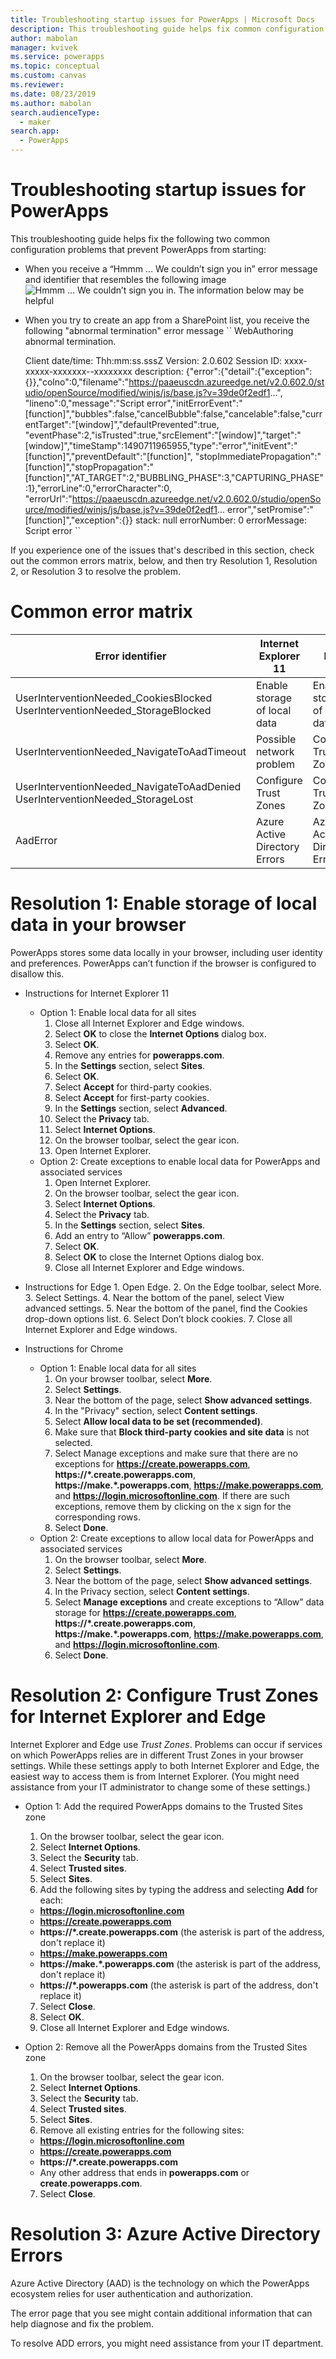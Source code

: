 ```yaml
---
title: Troubleshooting startup issues for PowerApps | Microsoft Docs
description: This troubleshooting guide helps fix common configuration problems that prevent PowerApps from starting.
author: mabolan
manager: kvivek
ms.service: powerapps
ms.topic: conceptual
ms.custom: canvas
ms.reviewer: 
ms.date: 08/23/2019
ms.author: mabolan
search.audienceType: 
  - maker
search.app: 
  - PowerApps
---
```

# Troubleshooting startup issues for PowerApps

This troubleshooting guide helps fix the following two common configuration problems that prevent PowerApps from starting:

- When you receive a “Hmmm … We couldn’t sign you in” error message and identifier that resembles the following image
    ![Hmmm … We couldn’t sign you in. The information below may be helpful](./media/troubleshooting-startup-issues/error.png)

- When you try to create an app from a SharePoint list, you receive the following "abnormal termination" error message
    ``
    WebAuthoring abnormal termination.

    Client date/time: <Client Time>Thh:mm:ss.sssZ
    Version: 2.0.602
    Session ID: xxxx-xxxxx-xxxxxxx--xxxxxxxx
    description: {"error":{"detail":{"exception":{}},"colno":0,"filename":"https://paaeuscdn.azureedge.net/v2.0.602.0/studio/openSource/modified/winjs/js/base.js?v=39de0f2edf1...",
    "lineno":0,"message":"Script error","initErrorEvent":"[function]","bubbles":false,"cancelBubble":false,"cancelable":false,"currentTarget":"[window]","defaultPrevented":true,
    "eventPhase":2,"isTrusted":true,"srcElement":"[window]","target":"[window]","timeStamp":1490711965955,"type":"error","initEvent":"[function]","preventDefault":"[function]",
    "stopImmediatePropagation":"[function]","stopPropagation":"[function]","AT_TARGET":2,"BUBBLING_PHASE":3,"CAPTURING_PHASE":1},"errorLine":0,"errorCharacter":0,
    "errorUrl":"https://paaeuscdn.azureedge.net/v2.0.602.0/studio/openSource/modified/winjs/js/base.js?v=39de0f2edf1... error","setPromise":"[function]","exception":{}}
    stack: null
    errorNumber: 0
    errorMessage: Script error
    ``

If you experience one of the issues that's described in this section, check out the common errors matrix, below, and then try Resolution 1, Resolution 2, or Resolution 3 to resolve the problem.

# Common error matrix

| Error identifier                                                              | Internet Explorer 11          | Edge                          | Chrome                        |
|-------------------------------------------------------------------------------|-------------------------------|-------------------------------|-------------------------------|
| UserInterventionNeeded_CookiesBlocked UserInterventionNeeded_StorageBlocked   | Enable storage of local data  | Enable storage of local data  | Enable storage of local data  |
| UserInterventionNeeded_NavigateToAadTimeout                                   | Possible network problem      | Configure Trust Zones         | Possible network problem      |
| UserInterventionNeeded_NavigateToAadDenied UserInterventionNeeded_StorageLost | Configure Trust Zones         | Configure Trust Zones         | Not applicable                |
| AadError                                                                      | Azure Active Directory Errors | Azure Active Directory Errors | Azure Active Directory Errors |

# Resolution 1: Enable storage of local data in your browser
PowerApps stores some data locally in your browser, including user identity and preferences. PowerApps can’t function if the browser is configured to disallow this.

- Instructions for Internet Explorer 11
    - Option 1: Enable local data for all sites
        1. Close all Internet Explorer and Edge windows.
        2. Select __OK__ to close the __Internet Options__ dialog box.
        3. Select __OK__.
        4. Remove any entries for __powerapps.com__.
        5. In the __Settings__ section, select __Sites__.
        6. Select __OK__.
        7. Select __Accept__ for third-party cookies.
        8. Select __Accept__ for first-party cookies.
        9. In the __Settings__ section, select __Advanced__.
        10. Select the __Privacy__ tab.
        11. Select __Internet Options__.
        12. On the browser toolbar, select the gear icon.
        13. Open Internet Explorer.
    - Option 2: Create exceptions to enable local data for PowerApps and associated services
        1. Open Internet Explorer.
        2. On the browser toolbar, select the gear icon.
        3. Select __Internet Options__.
        4. Select the __Privacy__ tab.
        5. In the __Settings__ section, select __Sites__.
        6. Add an entry to “Allow” __powerapps.com__.
        7. Select __OK__.
        8. Select __OK__ to close the Internet Options dialog box.
        9. Close all Internet Explorer and Edge windows.

- Instructions for Edge
      1. Open Edge.
      2. On the Edge toolbar, select More.
      3. Select Settings.
      4. Near the bottom of the panel, select View advanced settings.
      5. Near the bottom of the panel, find the Cookies drop-down options list.
      6. Select Don’t block cookies.
      7. Close all Internet Explorer and Edge windows.

- Instructions for Chrome
    - Option 1: Enable local data for all sites
      1. On your browser toolbar, select __More__.
      2. Select __Settings__.
      3. Near the bottom of the page, select __Show advanced settings__.
      4. In the "Privacy" section, select __Content settings__.
      5. Select __Allow local data to be set (recommended)__.
      6. Make sure that __Block third-party cookies and site data__ is not selected.
      7. Select Manage exceptions and make sure that there are no exceptions for __https://create.powerapps.com__, __https://\*.create.powerapps.com__, __https://make.\*.powerapps.com__, __https://make.powerapps.com__, and __https://login.microsoftonline.com__. If there are such exceptions, remove them by clicking on the x sign for the corresponding rows.
      8. Select __Done__.
    - Option 2: Create exceptions to allow local data for PowerApps and associated services
      1. On the browser toolbar, select __More__.
      2. Select __Settings__.
      3. Near the bottom of the page, select __Show advanced settings__.
      4. In the Privacy section, select __Content settings__.
      5. Select __Manage exceptions__ and create exceptions to “Allow” data storage for __https://create.powerapps.com__, __https://\*.create.powerapps.com__, __https://make.\*.powerapps.com__, __https://make.powerapps.com__, and __https://login.microsoftonline.com__.
      6. Select __Done__.


# Resolution 2: Configure Trust Zones for Internet Explorer and Edge
Internet Explorer and Edge use *Trust Zones*. Problems can occur if services on which PowerApps relies are in different Trust Zones in your browser settings. While these settings apply to both Internet Explorer and Edge, the easiest way to access them is from Internet Explorer. (You might need assistance from your IT administrator to change some of these settings.)

- Option 1: Add the required PowerApps domains to the Trusted Sites zone
  1. On the browser toolbar, select the gear icon.
  2. Select __Internet Options__.
  3. Select the __Security__ tab.
  4. Select __Trusted sites__.
  5. Select __Sites__.
  6. Add the following sites by typing the address and selecting __Add__ for each:
    - __https://login.microsoftonline.com__
    - __https://create.powerapps.com__
    - __https://*.create.powerapps.com__ (the asterisk is part of the address, don't replace it)
    - __https://make.powerapps.com__
    - __https://make.*.powerapps.com__ (the asterisk is part of the address, don't replace it)
    - __https://*.powerapps.com__ (the asterisk is part of the address, don't replace it)
  7. Select __Close__.
  8. Select __OK__.
  9. Close all Internet Explorer and Edge windows.
 

- Option 2: Remove all the PowerApps domains from the Trusted Sites zone
  1. On the browser toolbar, select the gear icon.
  2. Select __Internet Options__.
  3. Select the __Security__ tab.
  4. Select __Trusted sites__.
  5. Select __Sites__.
  6. Remove all existing entries for the following sites:
    - __https://login.microsoftonline.com__
    - __https://create.powerapps.com__
    - __https://*.create.powerapps.com__
    - Any other address that ends in __powerapps.com__ or __create.powerapps.com__.
  7. Select __Close__.

# Resolution 3: Azure Active Directory Errors
Azure Active Directory (AAD) is the technology on which the PowerApps ecosystem relies for user authentication and authorization.

The error page that you see might contain additional information that can help diagnose and fix the problem.

To resolve ADD errors, you might need assistance from your IT department.
